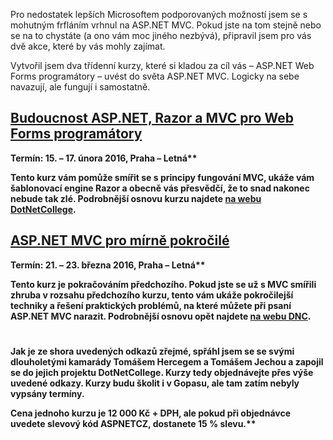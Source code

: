 <!-- dcterms:identifier = aspnetcz#5443 -->
<!-- dcterms:title = ASP.NET MVC pro ty, kdo ho nemají rádi -->
<!-- dcterms:abstract = Pro nedostatek lepších Microsoftem podporovaných možností jsem se s mohutným frfláním vrhnul na ASP.NET MVC. Pokud jste na tom stejně nebo se na to chystáte (a ono vám moc jiného nezbývá), připravil jsem pro vás dvě akce, které by vás mohly zajímat. -->
<!-- np9:categoryId = 6 -->
<!-- x4w:category = Akce a události -->
<!-- np9:authorId = 1 -->
<!-- np9:authorEmail = michal.valasek@altairis.cz -->
<!-- dcterms:creator = Michal Altair Valášek -->
<!-- dcterms:created = 2016-02-03T02:25:40.893+01:00 -->
<!-- dcterms:date = 2016-02-03T00:00:00+01:00 -->
<!-- x4w:pictureWidth = 150 -->
<!-- x4w:pictureHeight = 150 -->
<!-- x4w:pictureUrl = /perex-pictures/logo-dnc.png -->

Pro nedostatek lepších Microsoftem podporovaných možností jsem se s mohutným frfláním vrhnul na ASP.NET MVC. Pokud jste na tom stejně nebo se na to chystáte (a ono vám moc jiného nezbývá), připravil jsem pro vás dvě akce, které by vás mohly zajímat.

Vytvořil jsem dva třídenní kurzy, které si kladou za cíl vás – ASP.NET Web Forms programátory – uvést do světa ASP.NET MVC. Logicky na sebe navazují, ale fungují i samostatně.

## [Budoucnost ASP.NET, Razor a MVC pro Web Forms programátory](https://www.dotnetcollege.cz/kurz/39/Budoucnost-ASP-NET-Razor-a-MVC-pro-Web-Forms-programatory)

<strong abp="336">Termín: 15. – 17. února 2016, Praha – Letná**

Tento kurz vám pomůže smířit se s principy fungování MVC, ukáže vám šablonovací engine Razor a obecně vás přesvědčí, že to snad nakonec nebude tak zlé. Podrobnější osnovu kurzu najdete [na webu DotNetCollege](https://www.dotnetcollege.cz/kurz/39/Budoucnost-ASP-NET-Razor-a-MVC-pro-Web-Forms-programatory).

## [ASP.NET MVC pro mírně pokročilé](https://www.dotnetcollege.cz/kurz/40/ASP-NET-MVC-pro-mirne-pokrocile)

<strong abp="342">Termín: 21. – 23. března 2016, Praha – Letná**

Tento kurz je pokračováním předchozího. Pokud jste se už s MVC smířili zhruba v rozsahu předchozího kurzu, tento vám ukáže pokročilejší techniky a řešení praktických problémů, na které můžete při psaní ASP.NET MVC narazit. Podrobnější osnovu opět najdete [na webu DNC](https://www.dotnetcollege.cz/kurz/40/ASP-NET-MVC-pro-mirne-pokrocile).

#

Jak je ze shora uvedených odkazů zřejmé, spřáhl jsem se se svými dlouholetými kamarády Tomášem Hercegem a Tomášem Jechou a zapojil se do jejich projektu DotNetCollege. Kurzy tedy objednávejte přes výše uvedené odkazy. Kurzy budu školit i v Gopasu, ale tam zatím nebyly vypsány termíny.

<strong abp="348">Cena jednoho kurzu je 12 000 Kč + DPH, ale pokud při objednávce uvedete slevový kód ASPNETCZ, dostanete 15 % slevu.**

</strong></strong></strong>